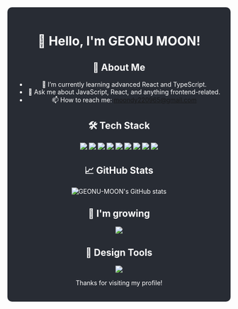 <div align="center" style="background-color: #282c34; padding: 20px; border-radius: 10px; color: white;">
  <h1>👋 Hello, I'm GEONU MOON!</h1>
  
  ## 🚀 About Me
   - 🌱 I’m currently learning advanced React and TypeScript.
   - 💬 Ask me about JavaScript, React, and anything frontend-related.
   - 📫 How to reach me: <a href="mailto:moondy220965@gmail.com" style="color: #61dafb;">moondy220965@gmail.com</a>

  ## 🛠 Tech Stack
  <p>
    <img src="https://img.shields.io/badge/html5-%23E34F26.svg?style=flat-square&logo=html5&logoColor=white" />
    <img src="https://img.shields.io/badge/css3-%231572B6.svg?style=flat-square&logo=css3&logoColor=white" />
    <img src="https://img.shields.io/badge/javascript-%23323330.svg?style=flat-square&logo=javascript&logoColor=%23F7DF1E" />
    <img src="https://img.shields.io/badge/react-%2320232a.svg?style=flat-square&logo=react&logoColor=%2361DAFB" />
    <img src="https://img.shields.io/badge/redux-%23593d88.svg?style=flat-square&logo=redux&logoColor=white" />
    <img src="https://img.shields.io/badge/typescript-%23007ACC.svg?style=flat-square&logo=typescript&logoColor=white" />
    <img src="https://img.shields.io/badge/next.js-%23000000.svg?style=flat-square&logo=nextdotjs&logoColor=white" />
    <img src="https://img.shields.io/badge/tailwindcss-%2338B2AC.svg?style=flat-square&logo=tailwind-css&logoColor=white" />
    <img src="https://img.shields.io/badge/styled--components-%23DB7093.svg?style=flat-square&logo=styled-components&logoColor=white" />
  </p>

  ## 📈 GitHub Stats
  <img src="https://github-readme-stats.vercel.app/api?username=GEONU-MOON&theme=graywhite&show_icons=true" alt="GEONU-MOON's GitHub stats" />

  ## 🌱 I'm growing
  <a href="https://lilac-devourer-013.notion.site/dbb6527bdf1c4d97b0474f76a3cad217?pvs=4">
    <img src="https://img.shields.io/badge/portfolio-%23000000.svg?style=flat-square&logo=firefox&logoColor=#FF7139" />
  </a>

  ## 🎨 Design Tools
  <img src="https://img.shields.io/badge/figma-%23F24E1E.svg?style=flat-square&logo=figma&logoColor=white" />

  <p>Thanks for visiting my profile!</p>
</div>
